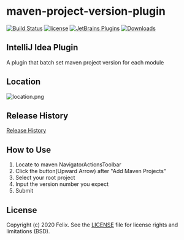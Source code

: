 maven-project-version-plugin
======================
[![Build Status](https://www.travis-ci.org/Felixzz/maven-project-version-plugin.svg?branch=master)](https://www.travis-ci.org/github/Felixzz/maven-project-version-plugin)
[![license](https://img.shields.io/github/license/Felixzz/maven-project-version-plugin)](https://github.com/Felixzz/maven-project-version-plugin/blob/master/LICENSE)
[![JetBrains Plugins](https://img.shields.io/jetbrains/plugin/v/14904-maven-project-version.svg)](https://plugins.jetbrains.com/plugin/14904-maven-project-version)
[![Downloads](https://img.shields.io/jetbrains/plugin/d/14904-maven-project-version.svg)](https://plugins.jetbrains.com/plugin/14904-maven-project-version)

IntelliJ Idea Plugin
-------
A plugin that batch set maven project version for each module

Location
-------
![location.png](https://ftp.bmp.ovh/imgs/2020/08/8929ad13823b25ed.png)

Release History
-------
[Release History](docs/history.html)

How to Use
-------
1. Locate to maven NavigatorActionsToolbar 
2. Click the button(Upward Arrow) after "Add Maven Projects" 
3. Select your root project
4. Input the version number you expect
5. Submit

License
-------
Copyright (c) 2020 Felix. See the [LICENSE](./LICENSE) file for license rights and limitations (BSD).